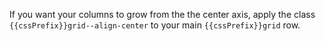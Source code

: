 If you want your columns to grow from the the center axis, apply the class `{{cssPrefix}}grid--align-center` to your main `{{cssPrefix}}grid` row.

